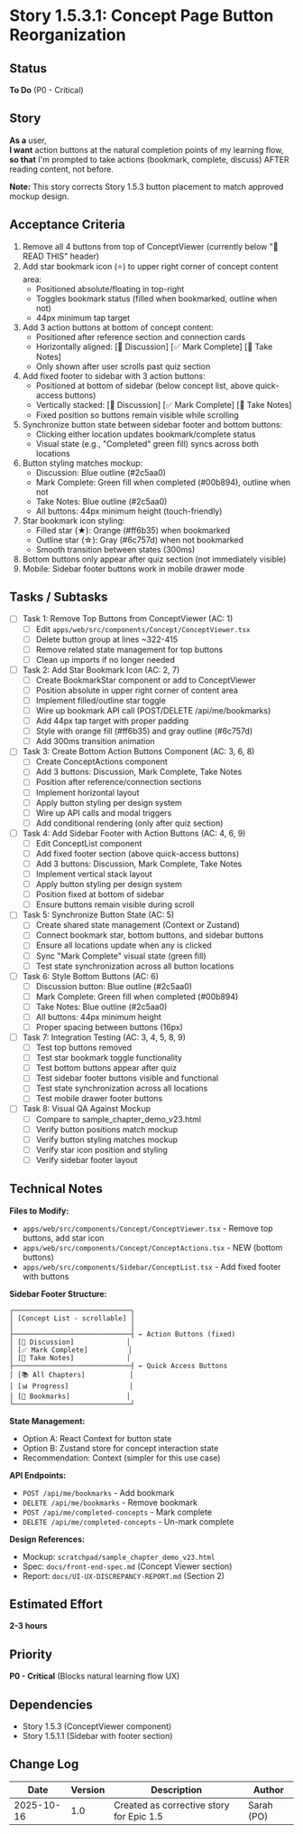 # Story 1.5.3.1: Concept Page Button Reorganization

## Status
**To Do** (P0 - Critical)

## Story
**As a** user,  
**I want** action buttons at the natural completion points of my learning flow,  
**so that** I'm prompted to take actions (bookmark, complete, discuss) AFTER reading content, not before.

**Note:** This story corrects Story 1.5.3 button placement to match approved mockup design.

## Acceptance Criteria
1. Remove all 4 buttons from top of ConceptViewer (currently below "📖 READ THIS" header)
2. Add star bookmark icon (⭐) to upper right corner of concept content area:
   - Positioned absolute/floating in top-right
   - Toggles bookmark status (filled when bookmarked, outline when not)
   - 44px minimum tap target
3. Add 3 action buttons at bottom of concept content:
   - Positioned after reference section and connection cards
   - Horizontally aligned: [💬 Discussion] [✅ Mark Complete] [📝 Take Notes]
   - Only shown after user scrolls past quiz section
4. Add fixed footer to sidebar with 3 action buttons:
   - Positioned at bottom of sidebar (below concept list, above quick-access buttons)
   - Vertically stacked: [💬 Discussion] [✅ Mark Complete] [📝 Take Notes]
   - Fixed position so buttons remain visible while scrolling
5. Synchronize button state between sidebar footer and bottom buttons:
   - Clicking either location updates bookmark/complete status
   - Visual state (e.g., "Completed" green fill) syncs across both locations
6. Button styling matches mockup:
   - Discussion: Blue outline (#2c5aa0)
   - Mark Complete: Green fill when completed (#00b894), outline when not
   - Take Notes: Blue outline (#2c5aa0)
   - All buttons: 44px minimum height (touch-friendly)
7. Star bookmark icon styling:
   - Filled star (★): Orange (#ff6b35) when bookmarked
   - Outline star (☆): Gray (#6c757d) when not bookmarked
   - Smooth transition between states (300ms)
8. Bottom buttons only appear after quiz section (not immediately visible)
9. Mobile: Sidebar footer buttons work in mobile drawer mode

## Tasks / Subtasks

- [ ] Task 1: Remove Top Buttons from ConceptViewer (AC: 1)
  - [ ] Edit `apps/web/src/components/Concept/ConceptViewer.tsx`
  - [ ] Delete button group at lines ~322-415
  - [ ] Remove related state management for top buttons
  - [ ] Clean up imports if no longer needed
  
- [ ] Task 2: Add Star Bookmark Icon (AC: 2, 7)
  - [ ] Create BookmarkStar component or add to ConceptViewer
  - [ ] Position absolute in upper right corner of content area
  - [ ] Implement filled/outline star toggle
  - [ ] Wire up bookmark API call (POST/DELETE /api/me/bookmarks)
  - [ ] Add 44px tap target with proper padding
  - [ ] Style with orange fill (#ff6b35) and gray outline (#6c757d)
  - [ ] Add 300ms transition animation
  
- [ ] Task 3: Create Bottom Action Buttons Component (AC: 3, 6, 8)
  - [ ] Create ConceptActions component
  - [ ] Add 3 buttons: Discussion, Mark Complete, Take Notes
  - [ ] Position after reference/connection sections
  - [ ] Implement horizontal layout
  - [ ] Apply button styling per design system
  - [ ] Wire up API calls and modal triggers
  - [ ] Add conditional rendering (only after quiz section)
  
- [ ] Task 4: Add Sidebar Footer with Action Buttons (AC: 4, 6, 9)
  - [ ] Edit ConceptList component
  - [ ] Add fixed footer section (above quick-access buttons)
  - [ ] Add 3 buttons: Discussion, Mark Complete, Take Notes
  - [ ] Implement vertical stack layout
  - [ ] Apply button styling per design system
  - [ ] Position fixed at bottom of sidebar
  - [ ] Ensure buttons remain visible during scroll
  
- [ ] Task 5: Synchronize Button State (AC: 5)
  - [ ] Create shared state management (Context or Zustand)
  - [ ] Connect bookmark star, bottom buttons, and sidebar buttons
  - [ ] Ensure all locations update when any is clicked
  - [ ] Sync "Mark Complete" visual state (green fill)
  - [ ] Test state synchronization across all button locations
  
- [ ] Task 6: Style Bottom Buttons (AC: 6)
  - [ ] Discussion button: Blue outline (#2c5aa0)
  - [ ] Mark Complete: Green fill when completed (#00b894)
  - [ ] Take Notes: Blue outline (#2c5aa0)
  - [ ] All buttons: 44px minimum height
  - [ ] Proper spacing between buttons (16px)
  
- [ ] Task 7: Integration Testing (AC: 3, 4, 5, 8, 9)
  - [ ] Test top buttons removed
  - [ ] Test star bookmark toggle functionality
  - [ ] Test bottom buttons appear after quiz
  - [ ] Test sidebar footer buttons visible and functional
  - [ ] Test state synchronization across all locations
  - [ ] Test mobile drawer footer buttons
  
- [ ] Task 8: Visual QA Against Mockup
  - [ ] Compare to sample_chapter_demo_v23.html
  - [ ] Verify button positions match mockup
  - [ ] Verify button styling matches mockup
  - [ ] Verify star icon position and styling
  - [ ] Verify sidebar footer layout

## Technical Notes

**Files to Modify:**
- `apps/web/src/components/Concept/ConceptViewer.tsx` - Remove top buttons, add star icon
- `apps/web/src/components/Concept/ConceptActions.tsx` - NEW (bottom buttons)
- `apps/web/src/components/Sidebar/ConceptList.tsx` - Add fixed footer with buttons

**Sidebar Footer Structure:**
```
┌─────────────────────────────┐
│ [Concept List - scrollable] │
│                             │
├─────────────────────────────┤ ← Action Buttons (fixed)
│ [💬 Discussion]             │
│ [✅ Mark Complete]          │
│ [📝 Take Notes]             │
├─────────────────────────────┤ ← Quick Access Buttons
│ [📚 All Chapters]           │
│ [📊 Progress]               │
│ [🔖 Bookmarks]              │
└─────────────────────────────┘
```

**State Management:**
- Option A: React Context for button state
- Option B: Zustand store for concept interaction state
- Recommendation: Context (simpler for this use case)

**API Endpoints:**
- `POST /api/me/bookmarks` - Add bookmark
- `DELETE /api/me/bookmarks` - Remove bookmark
- `POST /api/me/completed-concepts` - Mark complete
- `DELETE /api/me/completed-concepts` - Un-mark complete

**Design References:**
- Mockup: `scratchpad/sample_chapter_demo_v23.html`
- Spec: `docs/front-end-spec.md` (Concept Viewer section)
- Report: `docs/UI-UX-DISCREPANCY-REPORT.md` (Section 2)

## Estimated Effort
**2-3 hours**

## Priority
**P0 - Critical** (Blocks natural learning flow UX)

## Dependencies
- Story 1.5.3 (ConceptViewer component)
- Story 1.5.1.1 (Sidebar with footer section)

## Change Log
| Date | Version | Description | Author |
|------|---------|-------------|--------|
| 2025-10-16 | 1.0 | Created as corrective story for Epic 1.5 | Sarah (PO) |
